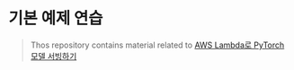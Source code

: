 # 기본 예제 연습


> Thos repository contains material related to [AWS Lambda로 PyTorch 모델 서빙하기](https://dreamgonfly.github.io/blog/pytorch-on-aws-lambda/#aws-lambda%EB%A1%9C-%EB%B0%B0%ED%8F%AC%ED%95%98%EA%B8%B0)
